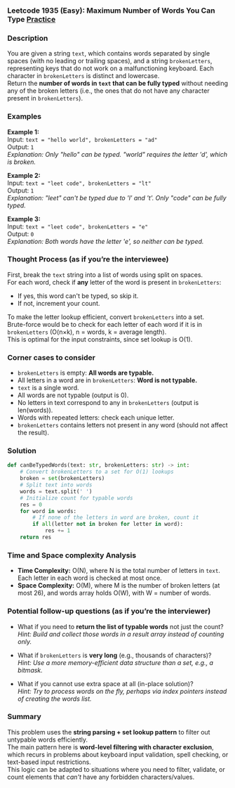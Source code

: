 ### Leetcode 1935 (Easy): Maximum Number of Words You Can Type [Practice](https://leetcode.com/problems/maximum-number-of-words-you-can-type)

### Description  
You are given a string `text`, which contains words separated by single spaces (with no leading or trailing spaces), and a string `brokenLetters`, representing keys that do not work on a malfunctioning keyboard. Each character in `brokenLetters` is distinct and lowercase.  
Return the **number of words in `text` that can be fully typed** without needing any of the broken letters (i.e., the ones that do not have any character present in `brokenLetters`).  

### Examples  

**Example 1:**  
Input: `text = "hello world", brokenLetters = "ad"`  
Output: `1`  
*Explanation: Only "hello" can be typed. "world" requires the letter 'd', which is broken.*

**Example 2:**  
Input: `text = "leet code", brokenLetters = "lt"`  
Output: `1`  
*Explanation: "leet" can't be typed due to 'l' and 't'. Only "code" can be fully typed.*

**Example 3:**  
Input: `text = "leet code", brokenLetters = "e"`  
Output: `0`  
*Explanation: Both words have the letter 'e', so neither can be typed.*

### Thought Process (as if you’re the interviewee)  
First, break the `text` string into a list of words using split on spaces.  
For each word, check if **any** letter of the word is present in `brokenLetters`:
- If yes, this word can't be typed, so skip it.
- If not, increment your count.

To make the letter lookup efficient, convert `brokenLetters` into a set.  
Brute-force would be to check for each letter of each word if it is in `brokenLetters` (O(n×k), n = words, k = average length).  
This is optimal for the input constraints, since set lookup is O(1).  

### Corner cases to consider  
- `brokenLetters` is empty: **All words are typable.**
- All letters in a word are in `brokenLetters`: **Word is not typable.**
- `text` is a single word.
- All words are not typable (output is 0).
- No letters in text correspond to any in `brokenLetters` (output is len(words)).
- Words with repeated letters: check each unique letter.
- `brokenLetters` contains letters not present in any word (should not affect the result).

### Solution

```python
def canBeTypedWords(text: str, brokenLetters: str) -> int:
    # Convert brokenLetters to a set for O(1) lookups
    broken = set(brokenLetters)
    # Split text into words
    words = text.split(' ')
    # Initialize count for typable words
    res = 0
    for word in words:
        # If none of the letters in word are broken, count it
        if all(letter not in broken for letter in word):
            res += 1
    return res
```

### Time and Space complexity Analysis  

- **Time Complexity:** O(N), where N is the total number of letters in `text`. Each letter in each word is checked at most once.
- **Space Complexity:** O(M), where M is the number of broken letters (at most 26), and words array holds O(W), with W = number of words.

### Potential follow-up questions (as if you’re the interviewer)  

- What if you need to **return the list of typable words** not just the count?  
  *Hint: Build and collect those words in a result array instead of counting only.*

- What if `brokenLetters` is **very long** (e.g., thousands of characters)?  
  *Hint: Use a more memory-efficient data structure than a set, e.g., a bitmask.*

- What if you cannot use extra space at all (in-place solution)?  
  *Hint: Try to process words on the fly, perhaps via index pointers instead of creating the words list.*

### Summary
This problem uses the **string parsing + set lookup pattern** to filter out untypable words efficiently.  
The main pattern here is **word-level filtering with character exclusion**, which recurs in problems about keyboard input validation, spell checking, or text-based input restrictions.  
This logic can be adapted to situations where you need to filter, validate, or count elements that *can't* have any forbidden characters/values.